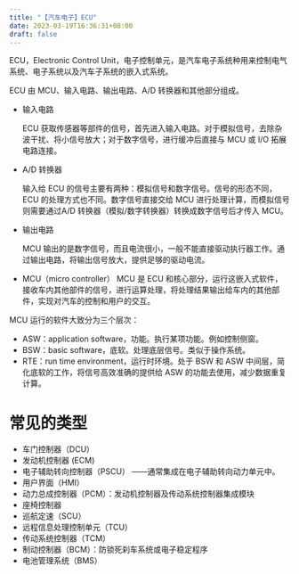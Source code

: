 ```yaml
---
title: "【汽车电子】ECU"
date: 2023-03-19T16:36:31+08:00
draft: false
---
```


ECU，Electronic Control Unit，电子控制单元，是汽车电子系统种用来控制电气系统、电子系统以及汽车子系统的嵌入式系统。

ECU 由 MCU、输入电路、输出电路、A/D 转换器和其他部分组成。

- 输入电路

  ECU 获取传感器等部件的信号，首先进入输入电路。对于模拟信号，去除杂波干扰、将小信号放大；对于数字信号，进行缓冲后直接与 MCU 或 I/O 拓展电路连接。

- A/D 转换器

  输入给 ECU 的信号主要有两种：模拟信号和数字信号。信号的形态不同，ECU 的处理方式也不同。数字信号直接交给 MCU 进行处理计算，而模拟信号则需要通过A/D 转换器（模拟/数字转换器）转换成数字信号后才传入 MCU。

- 输出电路

  MCU 输出的是数字信号，而且电流很小，一般不能直接驱动执行器工作。通过输出电路，将输出信号放大，提供足够的驱动电流。

- MCU（micro controller）
  MCU 是 ECU 和核心部分，运行这嵌入式软件，接收车内其他部件的信号，进行运算处理，将处理结果输出给车内的其他部件，实现对汽车的控制和用户的交互。

MCU 运行的软件大致分为三个层次：

- ASW：application software，功能。执行某项功能。例如控制侧窗。
- BSW：basic software，底软。处理底层信号。类似于操作系统。
- RTE：run time environment，运行时环境。处于 BSW 和 ASW 中间层，简化底软的工作，将信号高效准确的提供给 ASW 的功能去使用，减少数据重复计算。

# 常见的类型

- 车门控制器（DCU）
- 发动机控制器 (ECM)
- 电子辅助转向控制器（PSCU） ——通常集成在电子辅助转向动力单元中。
- 用户界面（HMI）
- 动力总成控制器（PCM）：发动机控制器及传动系统控制器集成模块
- 座椅控制器
- 巡航定速（SCU）
- 远程信息处理控制单元（TCU）
- 传动系统控制器（TCM）
- 制动控制器（BCM）：防锁死刹车系统或电子稳定程序
- 电池管理系统（BMS）